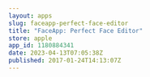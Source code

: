 ```yaml
---
layout: apps
slug: faceapp-perfect-face-editor
title: "FaceApp: Perfect Face Editor"
store: apple
app_id: 1180884341
date: 2023-04-13T07:05:38Z
published: 2017-01-24T14:13:07Z
---
```

